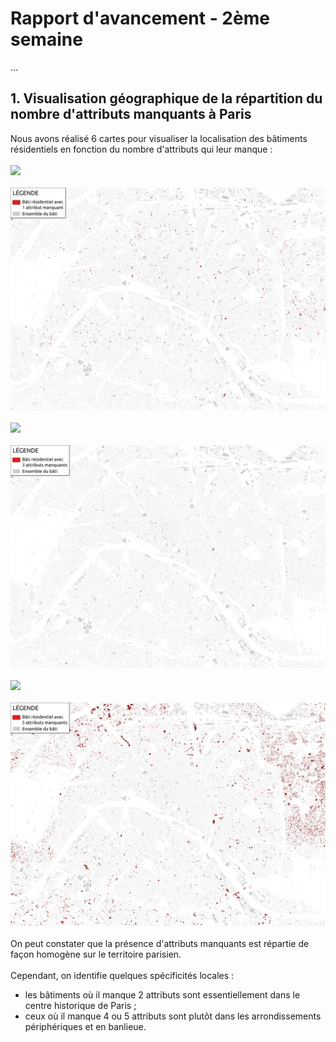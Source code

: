# Rapport d'avancement - 2ème semaine

...

## 1. Visualisation géographique de la répartition du nombre d'attributs manquants à Paris

Nous avons réalisé 6 cartes pour visualiser la localisation des bâtiments résidentiels en fonction du nombre d'attributs qui leur manque :\
\
![](./img/rv2_img1.png)\
\
![](./img/rv2_img2.png)\
\
![](./img/rv2_img3.png)\
\
![](./img/rv2_img4.png)\
\
![](./img/rv2_img5.png)\
\
![](./img/rv2_img6.png)\
\
On peut constater que la présence d'attributs manquants est répartie de façon homogène sur le territoire parisien.\
\
Cependant, on identifie quelques spécificités locales :
  - les bâtiments où il manque 2 attributs sont essentiellement dans le centre historique de Paris ;
  - ceux où il manque 4 ou 5 attributs sont plutôt dans les arrondissements périphériques et en banlieue.
